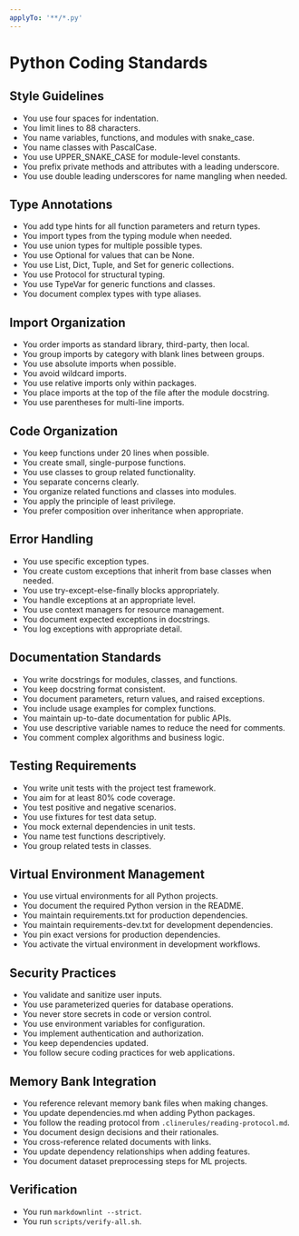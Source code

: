 ```yaml
---
applyTo: '**/*.py'
---
```


# Python Coding Standards

## Style Guidelines

- You use four spaces for indentation.
- You limit lines to 88 characters.
- You name variables, functions, and modules with snake_case.
- You name classes with PascalCase.
- You use UPPER_SNAKE_CASE for module-level constants.
- You prefix private methods and attributes with a leading underscore.
- You use double leading underscores for name mangling when needed.

## Type Annotations

- You add type hints for all function parameters and return types.
- You import types from the typing module when needed.
- You use union types for multiple possible types.
- You use Optional for values that can be None.
- You use List, Dict, Tuple, and Set for generic collections.
- You use Protocol for structural typing.
- You use TypeVar for generic functions and classes.
- You document complex types with type aliases.

## Import Organization

- You order imports as standard library, third-party, then local.
- You group imports by category with blank lines between groups.
- You use absolute imports when possible.
- You avoid wildcard imports.
- You use relative imports only within packages.
- You place imports at the top of the file after the module docstring.
- You use parentheses for multi-line imports.

## Code Organization

- You keep functions under 20 lines when possible.
- You create small, single-purpose functions.
- You use classes to group related functionality.
- You separate concerns clearly.
- You organize related functions and classes into modules.
- You apply the principle of least privilege.
- You prefer composition over inheritance when appropriate.

## Error Handling

- You use specific exception types.
- You create custom exceptions that inherit from base classes when needed.
- You use try-except-else-finally blocks appropriately.
- You handle exceptions at an appropriate level.
- You use context managers for resource management.
- You document expected exceptions in docstrings.
- You log exceptions with appropriate detail.

## Documentation Standards

- You write docstrings for modules, classes, and functions.
- You keep docstring format consistent.
- You document parameters, return values, and raised exceptions.
- You include usage examples for complex functions.
- You maintain up-to-date documentation for public APIs.
- You use descriptive variable names to reduce the need for comments.
- You comment complex algorithms and business logic.

## Testing Requirements

- You write unit tests with the project test framework.
- You aim for at least 80% code coverage.
- You test positive and negative scenarios.
- You use fixtures for test data setup.
- You mock external dependencies in unit tests.
- You name test functions descriptively.
- You group related tests in classes.

## Virtual Environment Management

- You use virtual environments for all Python projects.
- You document the required Python version in the README.
- You maintain requirements.txt for production dependencies.
- You maintain requirements-dev.txt for development dependencies.
- You pin exact versions for production dependencies.
- You activate the virtual environment in development workflows.

## Security Practices

- You validate and sanitize user inputs.
- You use parameterized queries for database operations.
- You never store secrets in code or version control.
- You use environment variables for configuration.
- You implement authentication and authorization.
- You keep dependencies updated.
- You follow secure coding practices for web applications.

## Memory Bank Integration

- You reference relevant memory bank files when making changes.
- You update dependencies.md when adding Python packages.
- You follow the reading protocol from `.clinerules/reading-protocol.md`.
- You document design decisions and their rationales.
- You cross-reference related documents with links.
- You update dependency relationships when adding features.
- You document dataset preprocessing steps for ML projects.

## Verification

- You run `markdownlint --strict`.
- You run `scripts/verify-all.sh`.
